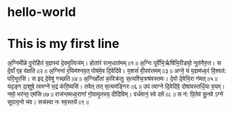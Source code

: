 # hello-world
# This is my first line
अ॒ग्निमी॑ळे पु॒रोहि॑तं य॒ज्ञस्य॑ दे॒वमृ॒त्विज॑म्। होता॑रं रत्न॒धात॑मम्॥१॥
अ॒ग्निः पूर्वे॑भि॒र्ऋषि॑भि॒रीड्यो॒ नूत॑नैरु॒त। स दे॒वाँ एह व॑क्षति॥२॥
अ॒ग्निना॑ र॒यिम॑श्नव॒त् पोष॑मे॒व दि॒वेदि॑वे। य॒शसं॑ वी॒रव॑त्तमम्॥३॥
अग्ने॒ यं य॒ज्ञम॑ध्व॒रं वि॒श्वत॑: परि॒भूरसि॑। स इद् दे॒वेषु॑ गच्छति॥४॥
अ॒ग्निर्होता॑ क॒विक्र॑तुः स॒त्यश्चि॒त्रश्र॑वस्तमः। दे॒वो दे॒वेभि॒रा ग॑मत्॥५॥
यद॒ङ्ग दा॒शुषे॒ त्वमग्ने॑ भ॒द्रं क॑रि॒ष्यसि॑। तवेत् तत् स॒त्यम॑ङ्गिरः॥६॥
उप॑ त्वाग्ने दि॒वेदि॑वे॒ दोषा॑वस्तर्धि॒या व॒यम्। नमो॒ भर॑न्त॒ एम॑सि॥७॥
राज॑न्तमध्व॒राणां॑ गो॒पामृ॒तस्य॒ दीदि॑विम्। वर्ध॑मानं॒ स्वे दमे॑॥८॥
स न॑: पि॒तेव॑ सू॒नवे ऽग्ने॑ सूपाय॒नो भ॑व। सच॑स्वा नः स्व॒स्तये॑॥९॥
